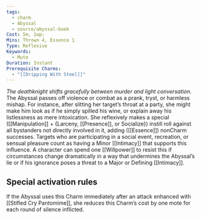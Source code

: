 ```yaml
---
tags:
  - charm
  - Abyssal
  - source/abyssal-book
Cost: 5m, 1wp; 
Mins: Thrown 4, Essence 1
Type: Reflexive
Keywords:
  - Mute
Duration: Instant
Prerequisite Charms:
  - "[[Dripping With Steel]]"
---
```

*The deathknight shifts gracefully between murder and light conversation.*
The Abyssal passes off violence or combat as a prank, tryst, or harmless mishap. For instance, after slitting her target’s throat at a party, she might make him look as if he simply spilled his wine, or explain away his listlessness as mere intoxication. She reflexively makes a special ([[Manipulation]] + {Larceny, [[Presence]], or Socialize}) instill roll against all bystanders not directly involved in it, adding ([[Essence]]) nonCharm successes. Targets who are participating in a social event, recreation, or sensual pleasure count as having a Minor [[Intimacy]] that supports this influence.
A character can spend one [[Willpower]] to resist this if circumstances change dramatically in a way that undermines the Abyssal’s lie or if his ignorance poses a threat to a Major or Defining [[Intimacy]].
## Special activation rules
If the Abyssal uses this Charm immediately after an attack enhanced with [[Stifled Cry Pantomime]], she reduces this Charm’s cost by one mote for each round of silence inflicted.